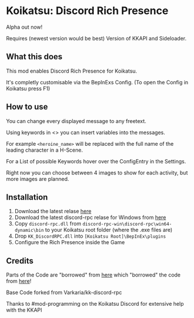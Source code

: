 
# Koikatsu: Discord Rich Presence

Alpha out now!

Requires (newest version would be best) Version of KKAPI and Sideloader.

## What this does

This mod enables Discord Rich Presence for Koikatsu. 

It's completly customisable via the BepInExs Config. (To open the Config in Koikatsu press F1)

## How to use

You can change every displayed message to any freetext. 

Using keywords in <> you can insert variables into the messages.

For example `<heroine_name>` will be replaced with the full name of the leading character in a H-Scene.

For a List of possible Keywords hover over the ConfigEntry in the Settings.

Right now you can choose between 4 images to show for each activity, but more images are planned.

## Installation

1. Download the latest relase [here](https://github.com/NiggoJaecha/kk-discord-rpc/releases)
2. Download the latest discord-rpc relase for Windows from [here](https://github.com/discord/discord-rpc)
3. Copy `discord-rpc.dll` from `discord-rpc-win\discord-rpc\win64-dynamic\bin` to your Koikatsu root folder (where the .exe files are)
4. Drop `KK_DiscordRPC.dll` into `[Koikatsu Root]\BepInEx\plugins`
5. Configure the Rich Presence inside the Game

## Credits

Parts of the Code are "borrowed" from [here](https://github.com/eai04191/craftopia-rpc) which "borrowed" the code from [here](https://github.com/Weilbyte/RWRichPresence)!

Base Code forked from Varkaria/kk-discord-rpc

Thanks to #mod-programming on the Koikatsu Discord for extensive help with the KKAPI
